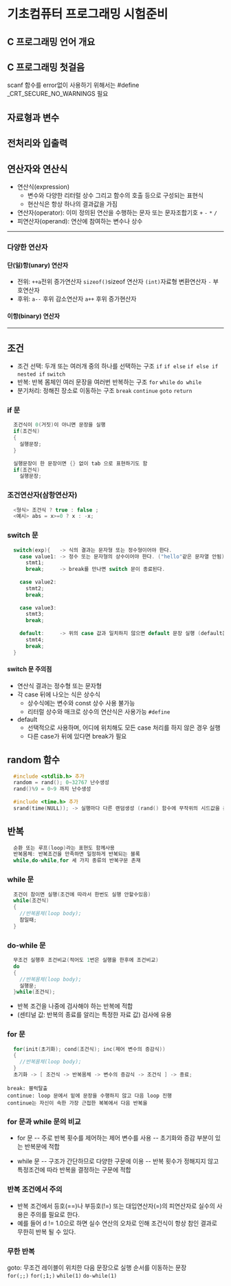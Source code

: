 # 기초컴퓨터 프로그래밍 시험준비

## C 프로그래밍 언어 개요
## C 프로그래밍 첫걸음
scanf 함수를 error없이 사용하기 위해서는 #define _CRT_SECURE_NO_WARNINGS 필요
## 자료형과 변수
## 전처리와 입출력
## 연산자와 연산식
- 연산식(expression)
  - 변수와 다양한 리터럴 상수 그리고 함수의 호출 등으로 구성되는 표현식
  - 현산식은 항상 하나의 결과값을 가짐
- 연산자(operator): 이미 정의된 연산을 수행하는 문자 또는 문자조합기호 `+` `-` `*` `/`
- 피연산자(operand): 연산에 참여하는 변수나 상수
--------
### 다양한 연산자

#### 단(일)항(unary) 연산자
- 전위: `++a`전위 증가연산자 `sizeof()`sizeof 연산자 `(int)`자료형 변환연산자 `-` 부호연산자 
- 후위: `a--` 후위 감소연산자 `a++` 후위 증가현산자
####  이항(binary) 연산자
--------
## 조건
- 조건 선택: 두개 또는 여러개 중의 하나를 선택하는 구조
`if` `if else` `if else if` `nested if` `switch` 
- 반복: 반복 몸체인 여러 문장을 여러번 반복하는 구조
`for` `while` `do while`
- 분기처리: 정해진 장소로 이동하는 구조
`break` `continue` `goto` `return`

### if 문
```C
  조건식이 0(거짓)이 아니면 문장을 실행
  if(조건식)
  {
    실행문장;
  }
  
  실행문장이 한 문장이면 {} 없이 tab 으로 표현하기도 함 
  if(조건식)
    실행문장;
```
### 조건연산자(삼항연산자)
```C
  <형식> 조건식 ? true : false ;
  <예시> abs = x>=0 ? x : -x;
```
### switch 문
```C
  switch(exp){   -> 식의 결과는 문자형 또는 정수형이어야 한다.
    case value1: -> 정수 또는 문자형의 상수이어야 한다. ("hello"같은 문자열 안됨)
      stmt1;
      break;     -> break를 만나면 switch 문이 종료된다.
      
    case value2:
      stmt2;
      break;
      
    case value3:
      stmt3;
      break;
      
    default:     -> 위의 case 값과 일치하지 않으면 default 문장 실행 (default는 무조건 실행) 
      stmt4;
      break;
  }
```
#### switch 문 주의점
- 연산식 결과는 정수형 또는 문자형
- 각 case 뒤에 나오는 식은 상수식
  - 상수식에는 변수와 const 상수 사용 불가능
  - 리터럴 상수와 매크로 상수의 연산식은 사용가능 `#define`
- default
  - 선택적으로 사용하며, 어디에 위치해도 모든 case 처리를 하지 않은 경우 실행
  - 다른 case가 뒤에 있다면 break가 필요

## random 함수
```C
  #include <stdlib.h> 추가
  random = rand(); 0~32767 난수생성 
  rand()%9 = 0~9 까지 난수생성
  
  #include <time.h> 추가
  srand(time(NULL)); -> 실행마다 다른 랜덤생성 (rand() 함수에 무작위의 시드값을 준다)
```
## 반복
```C
  순환 또는 루프(loop)라는 표현도 함께사용
  반복몸체: 반복조건을 만족하면 일정하게 반복되는 블록
  while,do-while,for 세 가지 종류의 반복구문 존재
```
### while 문
```C
  조건이 참이면 실행(조건에 따라서 한번도 실행 안할수있음)
  while(조건식)
  {
    //반복몸체(loop body);
    참일때;
  }
```
### do-while 문
```C
  무조건 실행후 조건비교(적어도 1번은 실행을 한후에 조건비교)
  do
  {
    //반복몸체(loop body);
    실행문;
  }while(조건식);
```
  - 반복 조건을 나중에 검사해야 하는 반복에 적합 
  - (센티널 값: 반복의 종료를 알리는 특정한 자료 값) 검사에 유용

### for 문
```C
  for(init(초기화); cond(조건식); inc(제어 변수의 증감식))
  {
    //반복몸체(loop body);
  }
  초기화 -> [ 조건식 -> 반복몸체 -> 변수의 증감식 -> 조건식 ] -> 종료;
```
    break: 블럭탈출
    continue: loop 문에서 밑에 문장을 수행하지 않고 다음 loop 진행
    continue는 자신이 속한 가장 근접한 복복에서 다음 반복을 
 
### for 문과 while 문의 비교
- for 문
-- 주로 반복 횟수를 제어하는 제어 변수를 사용
-- 초기화와 증감 부분이 있는 반복문에 적합

- while 문
-- 구조가 간단하므로 다양한 구문에 이용
-- 반복 횟수가 정해지지 않고 특정조건에 따라 반복을 결정하는 구문에 적합
    
### 반복 조건에서 주의
- 반복 조건에서 등호(==)나 부등호(!=) 또는 대입연산자(=)의 피연산자로 실수의 사용은 주의를 필요로 한다.
- 예를 들어 d != 1.0으로 하면 실수 연산의 오차로 인해 조건식이 항상 참인 결과로 무한히 반복 될 수 있다.

### 무한 반복
goto: 무조건 레이블이 위치한 다음 문장으로 실행 순서를 이동하는 문장 <br>
`for(;;)` `for(;1;)` `while(1)` `do-while(1)`










